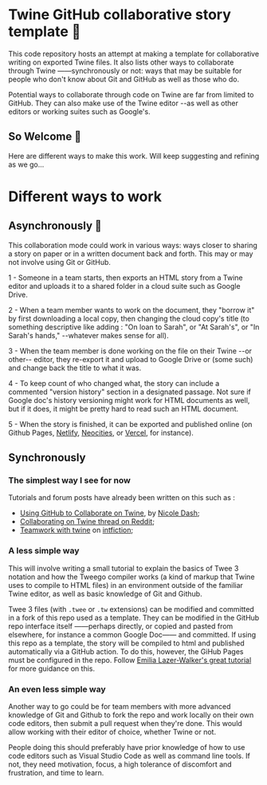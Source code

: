 # Twine GitHub collaborative story template 🌈

 This code repository hosts an attempt at making a template for collaborative writing on exported Twine files. It also lists other ways to collaborate through Twine ——synchronously or
 not: ways that may be suitable for people who don't
 know about Git and GitHub as well as those who do.
 
 Potential ways to collaborate through code on Twine are far from limited to GitHub. They can also make use of the Twine editor --as
 well as other editors or working
 suites such as Google's.

 ## So Welcome 💫

 Here are different ways to make this work. Will keep suggesting and
 refining as we go... 

# Different ways to work

 ## Asynchronously 📖

This collaboration mode could work in various ways: ways closer to
 sharing a story on paper or in a written document back and forth. This
 may or may not involve using Git or GitHub.

1 - Someone in a team starts, then exports an HTML story from a Twine editor and
uploads it to a shared folder in a cloud suite such as Google Drive. 

2 - When a team member wants to work on the document, they "borrow it"
by first downloading a local copy, then changing the cloud copy's title (to something descriptive like adding : "On loan
to Sarah", or "At Sarah's", or "In Sarah's hands," --whatever makes sense
for all).

3 - When the team member is done working on the file on their Twine --or other--
editor, they re-export it and upload to Google Drive or (some such) and change back the title to
what it was.

4 - To keep count of who changed what, the story can include a commented
"version history" section in a designated passage. Not sure if Google doc's history versioning might work for HTML
documents as
well, but if it does, it might be pretty hard to read such an HTML document.

5 - When the story is finished, it can be exported and published online
(on Github Pages, [Netlify](https://netlify.com), [Neocities](https://neocities.org), or [Vercel](https://vercel.com), for instance).

## Synchronously

### The simplest way I see for now

Tutorials and forum posts have already been written on this such as :

- [Using GitHub to Collaborate on
  Twine](https://github.com/dashn98/twine--shore-leave/blob/master/how-to/twine-and-collaboration.md#using-github-to-collaborate-on-twine),
  by [Nicole Dash](https://github.com/dashn98);
- [Collaborating on Twine thread on
  Reddit](https://www.reddit.com/r/twinegames/comments/mqbw4g/collaborating_in_twine/);
- [Teamwork with
  twine](https://intfiction.org/t/teamwork-with-twine/54658/2) on [intfiction](https://intfiction.org/);

### A less simple way

This will involve writing a small tutorial to explain the basics of Twee 3
notation and how the Tweego compiler works (a kind of markup that Twine uses to compile to HTML files) in
an environment outside of the familiar Twine editor, as well as basic
knowledge of Git and Github.

Twee 3 files (with `.twee` or `.tw` extensions) can be modified and committed in a fork of this repo used as a
template. They can be modified in the GitHub repo interface itself
——perhaps directly, or copied and pasted from elsewhere, for instance a
common Google Doc—— and committed. If using this repo as a template, the
story will be compiled to html and published automatically via a GitHub
action. To do this, however, the GiHub Pages must be configured in the
repo. Follow [Emilia Lazer-Walker's great tutorial](https://dev.to/lazerwalker/a-modern-developer-s-workflow-for-twine-4imp) for more guidance on this.

### An even less simple way

Another way to go could be for team members with more advanced knowledge
of Git and Github to fork the repo and work
locally on their own code editors, then submit a pull request when
they're done. This would allow working with their editor of choice,
whether Twine or not.

People doing this should preferably have prior
knowledge of how to use code editors such as Visual Studio Code as well
as command line tools. If not,
they need motivation, focus, a high tolerance of discomfort and frustration,
and time to learn.
